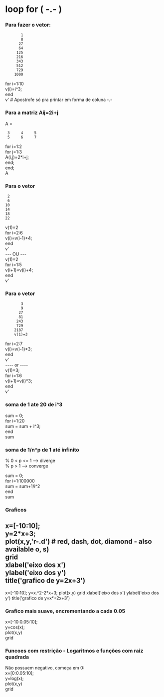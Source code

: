 # loop for ( -.- )

### Para fazer o vetor:  
           1
           8
          27
          64
         125
         216
         343
         512
         729
        1000

for i=1:10  
v(i)=i^3;  
 end  
 v'  # Apostrofe só pra printar em forma de coluna -.-

### Para a matriz Aij=2i+j
A =

     3     4     5
     5     6     7

for i=1:2  
for j=1:3  
A(i,j)=2*i+j;  
end;  
end;  
A
### Para o vetor 
     2
     6
    10
    14
    18
    22
    
v(1)=2  
for i=2:6  
v(i)=v(i-1)+4;  
end  
v'  
--- OU ---            
v(1)=2  
for i=1:5  
v(i+1)=v(i)+4;  
end  
v'   
### Para o vetor
           3
           9
          27
          81
         243
         729
        2187
        v(1)=3

for i=2:7  
v(i)=v(i-1)*3;  
end  
v'  
---- or ----  
v(1)=3;  
for i=1:6  
v(i+1)=v(i)*3;  
end  
v'  

### soma de 1 ate 20 de i^3
sum = 0;  
for i=1:20  
sum = sum + i^3;  
end  
sum  

### soma de 1/n^p de 1 até infinito
% 0 < p <= 1 --> diverge  
% p > 1 --> converge  
  
sum = 0;    
for i=1:100000  
sum = sum+1/i^2  
end    
sum    

### Graficos 
  
x=[-10:10];  
y=2*x+3;  
plot(x,y,'r-.d') # red, dash, dot, diamond - also available o, s)  
grid  
xlabel('eixo dos x')  
ylabel('eixo dos y')  
title('grafico de y=2x+3')  
----------------------------------  
x=[-10:10];
y=x.^2-2*x+3;
plot(x,y)
grid
xlabel('eixo dos x')
ylabel('eixo dos y')
title('grafico de y=x²+2x+3')
### Grafico mais suave, encrementando a cada 0.05
x=[-10:0.05:10];  
y=cos(x);  
plot(x,y)  
grid  
### Funcoes com restrição - Logaritmos e funções com raiz quadrada
Não possuem negativo, começa em 0:  
x=[0:0.05:10];  
y=log(x);  
plot(x,y)  
grid  
